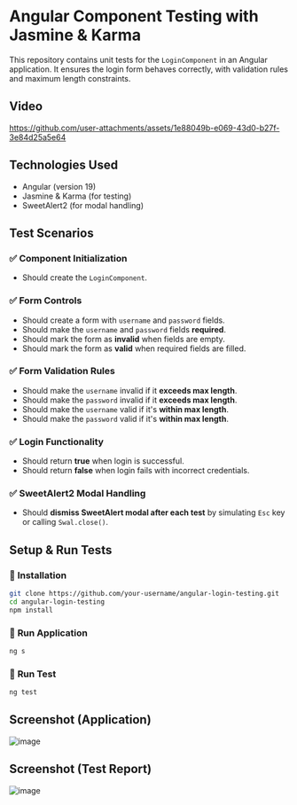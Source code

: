 # Angular Component Testing with Jasmine & Karma

This repository contains unit tests for the `LoginComponent` in an Angular application. It ensures the login form behaves correctly, with validation rules and maximum length constraints.  

## **Video**  

https://github.com/user-attachments/assets/1e88049b-e069-43d0-b27f-3e84d25a5e64

## **Technologies Used**  
- Angular (version 19)
- Jasmine & Karma (for testing)  
- SweetAlert2 (for modal handling)  

## **Test Scenarios**  

### ✅ **Component Initialization**  
- Should create the `LoginComponent`.  

### ✅ **Form Controls**  
- Should create a form with `username` and `password` fields.  
- Should make the `username` and `password` fields **required**.  
- Should mark the form as **invalid** when fields are empty.  
- Should mark the form as **valid** when required fields are filled.  

### ✅ **Form Validation Rules**  
- Should make the `username` invalid if it **exceeds max length**.  
- Should make the `password` invalid if it **exceeds max length**.  
- Should make the `username` valid if it's **within max length**.  
- Should make the `password` valid if it's **within max length**.  

### ✅ **Login Functionality**  
- Should return **true** when login is successful.  
- Should return **false** when login fails with incorrect credentials.  

### ✅ **SweetAlert2 Modal Handling**  
- Should **dismiss SweetAlert modal after each test** by simulating `Esc` key or calling `Swal.close()`.  

## **Setup & Run Tests**  

### 📌 **Installation**  
```bash
git clone https://github.com/your-username/angular-login-testing.git
cd angular-login-testing
npm install
```

### 📌 **Run Application**  
```bash
ng s
```

### 📌 **Run Test**  
```bash
ng test
```

## Screenshot (Application)

![image](https://github.com/user-attachments/assets/46c0da3b-f972-423b-995c-bce69c0dda1a)

## Screenshot (Test Report)

![image](https://github.com/user-attachments/assets/6545d43f-9ed6-46f3-b064-40582663f6f3)


